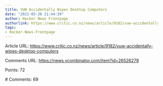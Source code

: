 ```yaml
---
title: VUW Accidentally Wipes Desktop Computers
date: "2021-03-20 21:44:39"
author: Hacker News Frontpage
authorlink: https://www.critic.co.nz/news/article/9182/vuw-accidentally-wipes-desktop-computers
tags:
- Hacker-News-Frontpage
---
```


<p>Article URL: <a href="https://www.critic.co.nz/news/article/9182/vuw-accidentally-wipes-desktop-computers">https://www.critic.co.nz/news/article/9182/vuw-accidentally-wipes-desktop-computers</a></p>
<p>Comments URL: <a href="https://news.ycombinator.com/item?id=26526279">https://news.ycombinator.com/item?id=26526279</a></p>
<p>Points: 72</p>
<p># Comments: 69</p>

